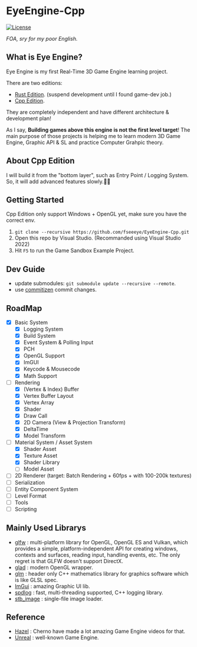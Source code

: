 ﻿# EyeEngine-Cpp

[![License][shield1]](./LICENSE)
<!-- ![Lines][shield2] -->

*FOA, sry for my poor English.*

## What is Eye Engine?
Eye Engine is my first Real-Time 3D Game Engine learning project. 

There are two editions: 
* [Rust Edition](https://github.com/fseeeye/EyeEngine-Rust). (suspend development until I found game-dev job.)
* [Cpp Edition](https://github.com/fseeeye/EyeEngine-Cpp). 

They are completely independent and have different architecture & development plan! 

As I say, **Building games above this engine is not the first level target**! The main purpose of those projects is helping me to learn modern 3D Game Engine, Graphic API & SL and practice Computer Grahpic theory. 

## About Cpp Edition
I will build it from the "bottom layer", such as Entry Point / Logging System. So, it will add advanced features slowly.😶‍🌫️

## Getting Started
Cpp Edition only support Windows + OpenGL yet, make sure you have the correct env.
1. `git clone --recursive https://github.com/fseeeye/EyeEngine-Cpp.git`
2. Open this repo by Visual Studio. (Recommanded using Visual Studio 2022)
3. Hit `F5` to run the Game Sandbox Example Project. 

## Dev Guide
* update submodules: `git submodule update --recursive --remote`.
* use [commitizen](https://www.npmjs.com/package/commitizen) commit changes.

## RoadMap
- [X] Basic System
  - [X] Logging System
  - [X] Build System
  - [X] Event System & Polling Input
  - [X] PCH
  - [X] OpenGL Support
  - [X] ImGUI
  - [X] Keycode & Mousecode
  - [X] Math Support
- [ ] Rendering
  - [X] (Vertex & Index) Buffer
  - [X] Vertex Buffer Layout
  - [X] Vertex Array
  - [X] Shader
  - [X] Draw Call
  - [X] 2D Camera (View & Projection Transform)
  - [X] DeltaTime
  - [X] Model Transform
- [ ] Material System / Asset System
  - [X] Shader Asset
  - [X] Texture Asset
  - [X] Shader Library
  - [ ] Model Asset
- [ ] 2D Renderer (target: Batch Rendering + 60fps + with 100-200k textures)
- [ ] Serialization
- [ ] Entity Component System
- [ ] Level Format
- [ ] Tools
- [ ] Scripting

## Mainly Used Librarys
* [glfw](https://github.com/glfw/glfw) : multi-platform library for OpenGL, OpenGL ES and Vulkan, which provides a simple, platform-independent API for creating windows, contexts and surfaces, reading input, handling events, etc. The only regret is that GLFW doesn't support DirectX.
* [glad](https://github.com/Dav1dde/glad) : modern OpenGL wrapper.
* [glm](https://github.com/g-truc/glm) : header only C++ mathematics library for graphics software which is like GLSL spec.
* [ImGui](https://github.com/ocornut/imgui) : amazing Graphic UI lib.
* [spdlog](https://github.com/gabime/spdlog) : fast, multi-threading supported, C++ logging library.
* [stb_image](https://github.com/nothings/stb/blob/master/stb_image.h) : single-file image loader.

## Reference
* [Hazel](https://github.com/TheCherno/Hazel) : Cherno have made a lot amazing Game Engine videos for that.
* [Unreal](https://github.com/EpicGames/UnrealEngine) : well-known Game Engine.


[crate]: https://crates.io/crates/eyengine
[shield1]: https://img.shields.io/github/license/fseeeye/EyeEngine-Cpp
<!-- [shield2]: https://tokei.rs/b1/github/fseeeye/EyeEngine-Cpp?category=lines -->
